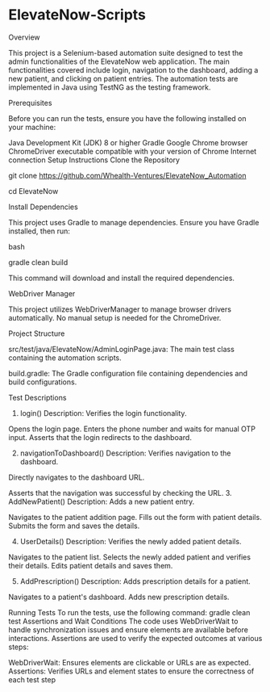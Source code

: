 # ElevateNow-Scripts



Overview


This project is a Selenium-based automation suite designed to test the admin functionalities of the ElevateNow web application. The main functionalities covered include login, navigation to the dashboard, adding a new patient, and clicking on patient entries. The automation tests are implemented in Java using TestNG as the testing framework.



Prerequisites

Before you can run the tests, ensure you have the following installed on your machine:

Java Development Kit (JDK) 8 or higher
Gradle
Google Chrome browser
ChromeDriver executable compatible with your version of Chrome
Internet connection
Setup Instructions
Clone the Repository

git clone https://github.com/Whealth-Ventures/ElevateNow_Automation

cd ElevateNow

Install Dependencies

This project uses Gradle to manage dependencies. Ensure you have Gradle installed, then run:

bash

gradle clean build

This command will download and install the required dependencies.

WebDriver Manager

This project utilizes WebDriverManager to manage browser drivers automatically. No manual setup is needed for the ChromeDriver.

Project Structure

src/test/java/ElevateNow/AdminLoginPage.java: The main test class containing the automation scripts.

build.gradle: The Gradle configuration file containing dependencies and build configurations.

Test Descriptions
1. login()
Description: Verifies the login functionality.

Opens the login page.
Enters the phone number and waits for manual OTP input.
Asserts that the login redirects to the dashboard.


2. navigationToDashboard()
Description: Verifies navigation to the dashboard.

Directly navigates to the dashboard URL.


Asserts that the navigation was successful by checking the URL.
3. AddNewPatient()
Description: Adds a new patient entry.

Navigates to the patient addition page.
Fills out the form with patient details.
Submits the form and saves the details.

4. UserDetails()
Description: Verifies the newly added patient details.

Navigates to the patient list.
Selects the newly added patient and verifies their details.
Edits patient details and saves them.

5. AddPrescription()
Description: Adds prescription details for a patient.

Navigates to a patient's dashboard.
Adds new prescription details.


Running Tests
To run the tests, use the following command:
gradle clean test
Assertions and Wait Conditions
The code uses WebDriverWait to handle synchronization issues and ensure elements are available before interactions. Assertions are used to verify the expected outcomes at various steps:

WebDriverWait: Ensures elements are clickable or URLs are as expected.
Assertions: Verifies URLs and element states to ensure the correctness of each test step

